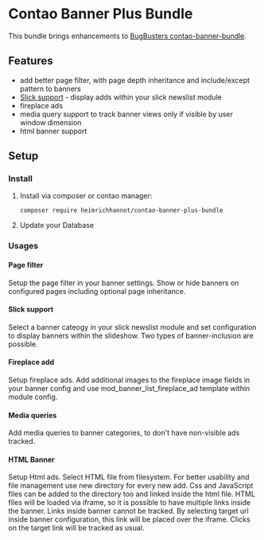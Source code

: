# Contao Banner Plus Bundle 

This bundle brings enhancements to [BugBusters contao-banner-bundle](https://github.com/BugBuster1701/contao-banner-bundle).

## Features
- add better page filter, with page depth inheritance and include/except pattern to banners
- [Slick support](https://github.com/heimrichhannot/contao-slick-bundle) - display adds within your slick newslist module
- fireplace ads
- media query support to track banner views only if visible by user window dimension 
- html banner support

## Setup

### Install

1. Install via composer or contao manager:
    
    ```
    composer require heimrichhannot/contao-banner-plus-bundle
    ```
    
1. Update your Database

 
### Usages

#### Page filter

Setup the page filter in your banner settings. Show or hide banners on configured pages including optional page inheritance.

#### Slick support

Select a banner cateogy in your slick newslist module and set configuration to display banners within the slideshow. Two types of banner-inclusion are possible.

#### Fireplace add

Setup fireplace ads. Add additional images to the fireplace image fields in your banner config and use mod_banner_list_fireplace_ad template within module config.

#### Media queries 

Add media queries to banner categories, to don't have non-visible ads tracked.

#### HTML Banner

Setup Html ads. Select HTML file from filesystem. For better usability and file management use new directory for every new add. Css and JavaScript files can be added to the directory too and linked inside the html file.
HTML files will be loaded via iframe, so it is possible to have multiple links inside the banner. Links inside banner cannot be tracked. By selecting target url inside banner configuration, this link will be placed over the iframe. Clicks on the target link will be tracked as usual. 



